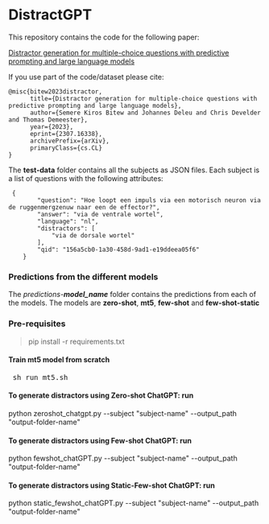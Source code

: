 # DistractGPT

This repository contains the code for the following paper:

[Distractor generation for multiple-choice questions with predictive prompting and large language models](https://arxiv.org/abs/2307.16338)

If you use part of the code/dataset please cite:  

```  
@misc{bitew2023distractor,
      title={Distractor generation for multiple-choice questions with predictive prompting and large language models}, 
      author={Semere Kiros Bitew and Johannes Deleu and Chris Develder and Thomas Demeester},
      year={2023},
      eprint={2307.16338},
      archivePrefix={arXiv},
      primaryClass={cs.CL}
}
```

The **test-data** folder contains all the subjects as JSON files. Each subject is a list of questions with the following attributes:
```
 {
        "question": "Hoe loopt een impuls via een motorisch neuron via de ruggenmergzenuw naar een de effector?",
        "answer": "via de ventrale wortel",
        "language": "nl",
        "distractors": [
            "via de dorsale wortel"
        ],
        "qid": "156a5cb0-1a30-458d-9ad1-e19ddeea05f6"
    }

```
### Predictions from the different models ###
The *predictions-**model_name*** folder contains the predictions from each of the models. The models are **zero-shot**, **mt5**, **few-shot** and **few-shot-static**

### Pre-requisites ###

> pip install -r requirements.txt

#### Train mt5 model from scratch ###

<pre> sh run_mt5.sh
</pre>

#### To generate distractors using Zero-shot ChatGPT: run ###
python zeroshot_chatgpt.py --subject "subject-name" --output_path  "output-folder-name"

#### To generate distractors using Few-shot ChatGPT: run ###
python fewshot_chatGPT.py --subject "subject-name" --output_path  "output-folder-name"

#### To generate distractors using Static-Few-shot ChatGPT: run ###
python static_fewshot_chatGPT.py --subject "subject-name" --output_path  "output-folder-name"
